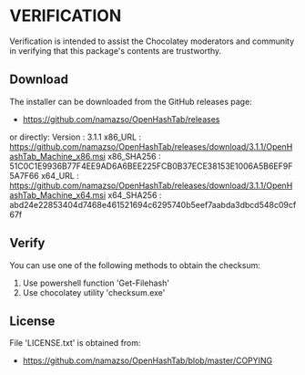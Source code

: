 # VERIFICATION
Verification is intended to assist the Chocolatey moderators and community in verifying that this package's contents are trustworthy.

## Download
The installer can be downloaded from the GitHub releases page:
- https://github.com/namazso/OpenHashTab/releases

or directly:
Version : 3.1.1
x86_URL     : https://github.com/namazso/OpenHashTab/releases/download/3.1.1/OpenHashTab_Machine_x86.msi
x86_SHA256  : 51C0C1E9936B77F4EE9AD6A6BEE225FCB0B37ECE38153E1006A5B6EF9F5A7F66
x64_URL     : https://github.com/namazso/OpenHashTab/releases/download/3.1.1/OpenHashTab_Machine_x64.msi
x64_SHA256  : abd24e22853404d7468e461521694c6295740b5eef7aabda3dbcd548c09cf67f

## Verify
You can use one of the following methods to obtain the checksum:
1. Use powershell function 'Get-Filehash'
2. Use chocolatey utility 'checksum.exe'


## License
File 'LICENSE.txt' is obtained from:
- https://github.com/namazso/OpenHashTab/blob/master/COPYING
